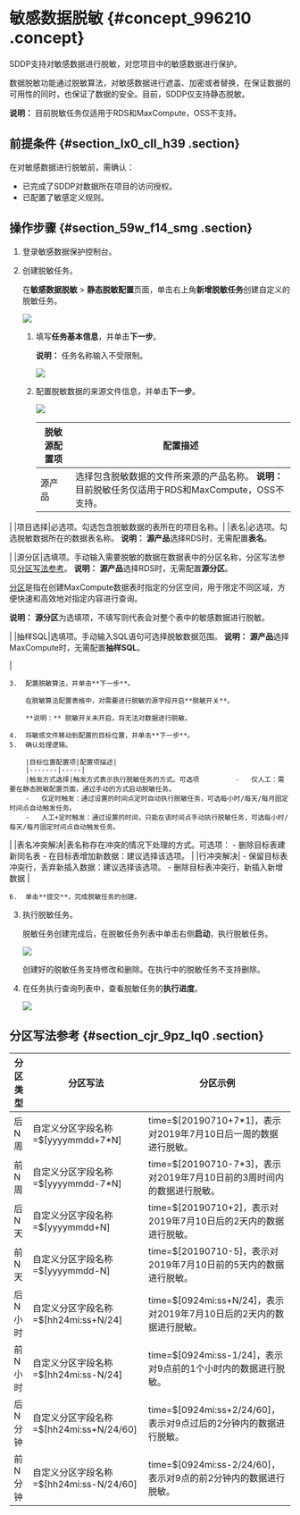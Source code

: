 # 敏感数据脱敏 {#concept_996210 .concept}

SDDP支持对敏感数据进行脱敏，对您项目中的敏感数据进行保护。

数据脱敏功能通过脱敏算法，对敏感数据进行遮盖、加密或者替换，在保证数据的可用性的同时，也保证了数据的安全。目前，SDDP仅支持静态脱敏。

**说明：** 目前脱敏任务仅适用于RDS和MaxCompute，OSS不支持。

## 前提条件 {#section_lx0_cll_h39 .section}

在对敏感数据进行脱敏前，需确认：

-   已完成了SDDP对数据所在项目的访问授权。
-   已配置了敏感定义规则。

## 操作步骤 {#section_59w_f14_smg .section}

1.  登录敏感数据保护控制台。
2.  创建脱敏任务。

    在**敏感数据脱敏** \> **静态脱敏配置**页面，单击右上角**新增脱敏任务**创建自定义的脱敏任务。

    ![](http://static-aliyun-doc.oss-cn-hangzhou.aliyuncs.com/assets/img/803840/156282508351130_zh-CN.png)

    1.  填写**任务基本信息**，并单击**下一步**。

        **说明：** 任务名称输入不受限制。

        ![](http://static-aliyun-doc.oss-cn-hangzhou.aliyuncs.com/assets/img/803840/156282508351131_zh-CN.png)

    2.  配置脱敏数据的来源文件信息，并单击**下一步**。

        ![](http://static-aliyun-doc.oss-cn-hangzhou.aliyuncs.com/assets/img/803840/156282508351132_zh-CN.png)

        |脱敏源配置项|配置描述|
        |------|----|
        |源产品|选择包含脱敏数据的文件所来源的产品名称。 **说明：** 目前脱敏任务仅适用于RDS和MaxCompute，OSS不支持。

 |
        |项目选择|必选项。勾选包含脱敏数据的表所在的项目名称。|
        |表名|必选项。勾选脱敏数据所在的数据表名称。 **说明：** **源产品**选择RDS时，无需配置**表名**。

 |
        |源分区|选填项。手动输入需要脱敏的数据在数据表中的分区名称，分区写法参见[分区写法参考](#section_cjr_9pz_lq0)。 **说明：** **源产品**选择RDS时，无需配置**源分区**。

 [分区](../../../../cn.zh-CN/产品简介/基本概念/分区.md#)是指在创建MaxCompute数据表时指定的分区空间，用于限定不同区域，方便快速和高效地对指定内容进行查询。

 **说明：** **源分区**为选填项，不填写则代表会对整个表中的敏感数据进行脱敏。

 |
        |抽样SQL|选填项。手动输入SQL语句可选择脱敏数据范围。 **说明：** **源产品**选择MaxCompute时，无需配置**抽样SQL**。

 |

    3.  配置脱敏算法，并单击**下一步**。

        在脱敏算法配置表格中，对需要进行脱敏的源字段开启**脱敏开关**。

        **说明：** 脱敏开关未开启，将无法对数据进行脱敏。

    4.  将敏感文件移动到配置的目标位置，并单击**下一步**。
    5.  确认处理逻辑。

        |目标位置配置项|配置项描述|
        |-------|-----|
        |触发方式选择|触发方式表示执行脱敏任务的方式。可选项         -   仅人工：需要在静态脱敏配置页面，通过手动的方式启动脱敏任务。
        -   仅定时触发：通过设置的时间点定时自动执行脱敏任务，可选每小时/每天/每月固定时间点自动触发任务。
        -   人工+定时触发：通过设置的时间，只能在该时间点手动执行脱敏任务，可选每小时/每天/每月固定时间点自动触发任务。
 |
        |表名冲突解决|表名称存在冲突的情况下处理的方式。可选项：         -   删除目标表建新同名表
        -   在目标表增加新数据：建议选择该选项。
 |
        |行冲突解决|         -   保留目标表冲突行，丢弃新插入数据：建议选择该选项。
        -   删除目标表冲突行，新插入新增数据
 |

    6.  单击**提交**，完成脱敏任务的创建。
3.  执行脱敏任务。

    脱敏任务创建完成后，在脱敏任务列表中单击右侧**启动**，执行脱敏任务。

    ![](http://static-aliyun-doc.oss-cn-hangzhou.aliyuncs.com/assets/img/803840/156282508351248_zh-CN.png)

    创建好的脱敏任务支持修改和删除。在执行中的脱敏任务不支持删除。

4.  在任务执行查询列表中，查看脱敏任务的**执行进度**。

    ![](http://static-aliyun-doc.oss-cn-hangzhou.aliyuncs.com/assets/img/803840/156282508451249_zh-CN.png)


## 分区写法参考 {#section_cjr_9pz_lq0 .section}

|分区类型|分区写法|分区示例|
|----|----|----|
|后N周|自定义分区字段名称=$\[yyyymmdd+7\*N\]|time=$\[20190710+7\*1\]，表示对2019年7月10日后一周的数据进行脱敏。|
|前N周|自定义分区字段名称=$\[yyyymmdd-7\*N\]|time=$\[20190710-7\*3\]，表示对2019年7月10日前的3周时间内的数据进行脱敏。|
|后N天|自定义分区字段名称=$\[yyyymmdd+N\]|time=$\[20190710+2\]，表示对2019年7月10日后的2天内的数据进行脱敏。|
|前N天|自定义分区字段名称=$\[yyyymmdd-N\]|time=$\[20190710-5\]，表示对2019年7月10日前的5天内的数据进行脱敏。|
|后N小时|自定义分区字段名称=$\[hh24mi:ss+N/24\]|time=$\[0924mi:ss+N/24\]，表示对2019年7月10日后的2天内的数据进行脱敏。|
|前N小时|自定义分区字段名称=$\[hh24mi:ss-N/24\]|time=$\[0924mi:ss-1/24\]，表示对9点前的1个小时内的数据进行脱敏。|
|后N分钟|自定义分区字段名称=$\[hh24mi:ss+N/24/60\]|time=$\[0924mi:ss+2/24/60\]，表示对9点过后的2分钟内的数据进行脱敏。|
|前N分钟|自定义分区字段名称=$\[hh24mi:ss-N/24/60\]|time=$\[0924mi:ss-2/24/60\]，表示对9点的前2分钟内的数据进行脱敏。|

